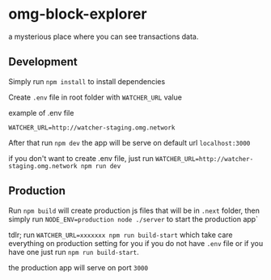 
# omg-block-explorer

  a mysterious place where you can see transactions data.
  
## Development

Simply run `npm install` to install dependencies

Create `.env` file in root folder with `WATCHER_URL` value

  example of .env file

```text
WATCHER_URL=http://watcher-staging.omg.network
```

After that run `npm dev` the app will be serve on default url `localhost:3000`

if you don't want to create .env file, just run `WATCHER_URL=http://watcher-staging.omg.network npm run dev`

## Production

Run `npm build` will create production js files that will be in `.next` folder, then simply run `NODE_ENV=production node ./server` to start the production app`

tdlr; run `WATCHER_URL=xxxxxxx npm run build-start` which take care everything on production setting for you if you do not have `.env` file or if you have one just run `npm run build-start`.

the production app will serve on port `3000`